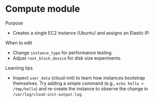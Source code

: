 # Compute module

Purpose
- Creates a single EC2 instance (Ubuntu) and assigns an Elastic IP.

When to edit
- Change `instance_type` for performance testing.
- Adjust `root_block_device` for disk size experiments.

Learning tips
- Inspect `user_data` (cloud-init) to learn how instances bootstrap
  themselves. Try adding a simple command (e.g., `echo hello > /tmp/hello`) and
  re-create the instance to observe the change in `/var/log/cloud-init-output.log`.
